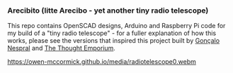### Arecibito (litte Arecibo - yet another tiny radio telescope)

This repo contains OpenSCAD designs, Arduino and Raspberry Pi code for my build of a "tiny radio telescope" - for a fuller explanation of how this works, please see the versions that inspired this project built by [Gonçalo Nespral](https://hackaday.io/project/161556-tiny-radio-telescope) and [The Thought Emporium](http://www.youtube.com/watch?v=aeah3fFYlnA).

https://owen-mccormick.github.io/media/radiotelescope0.webm
